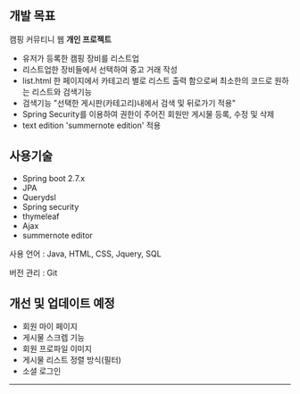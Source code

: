 ## 개발 목표
캠핑 커뮤티니 웹 **개인 프로젝트** 
- 유저가 등록한 캠핑 장비를 리스트업
- 리스트업한 장비들에서 선택하여 중고 거래 작성
- list.html 한 페이지에서 카테고리 별로 리스트 출력 함으로써 최소한의 코드로 원하는 리스트와 검색기능
- 검색기능 "선택한 게시판(카테고리)내에서 검색 및 뒤로가기 적용"
- Spring Security를 이용하여 권한이 주어진 회원만 게시물 등록, 수정 및 삭제
- text edition 'summernote edition' 적용

## 사용기술
- Spring boot 2.7.x
- JPA
- Querydsl
- Spring security
- thymeleaf
- Ajax 
- summernote editor

사용 언어 : Java, HTML, CSS, Jquery, SQL

버전 관리 : Git 

## 개선 및 업데이트 예정
- 회원 마이 페이지
- 게시물 스크렙 기능
- 회원 프로파일 이미지
- 게시물 리스트 정렬 방식(필터)
- 소셜 로그인

------


<script>
    $(document).ready(function() {

        var targetImageList = [];

        $('#summernote').summernote({
            height: 600,
            lang: "ko-KR",
            callbacks:{
                onImageUpload: function (files, editor, welEditable){
                    for (var i = files.length -1; i >= 0; i--){
                        console.info(files[i]);
                        uploadImageFiles(files[i], this);
                    } //for
                }, // onImageUpload
                onMediaDelete: function (target){

                    var fileName = target.attr('src');

                    fileName = fileName.substring(fileName.lastIndexOf("/") +1);

                    var targetS3 = target.attr('src');

                    console.log("fileName: " + fileName);
                    console.log("targetS3: " + targetS3);

                    targetImageList.forEach(function (i){

                        console.log(targetImageList);
                        console.log(i);

                        var targetName = i;

                        if (i == targetS3){

                            var targetLI = $("li[name='"+fileName+"']");

                            targetLI.remove();

                            $.ajax({
                                url: '/removeS3',
                                data: {files: fileName},
                                dataType: 'text',
                                type: 'delete',
                                success: function (result){
                                }
                            })
                        }
                    }); // targetImageList forEach
                } // onMediaDelete
            } // callbacks
        }); // summernote

        function uploadImageFiles(files, el){

            var formData = new FormData();

            formData.append("uploadFiles", files);

            $.ajax({
                url: '/uploadAjax',
                data: formData,
                dataType: 'json',
                contentType: false,
                processData: false,
                type: 'POST',
                success:function (result){
                    console.info(result);
                    uploadResultUL(result);
                },
                error: function (jqXHR, textStatus, errorThrown){
                    console.info(textStatus);
                }
            }); // ajax
        } // function uploadImageFiles

        function uploadResultUL(result){

            var uploadResultUL = $(".uploadResultUL ul");
            var str = "";

            $(result).each(function (i, dto){

                str += '<li data-path="'+dto.folderPath+'" ' +
                    'data-uuid="'+dto.uuid+'" ' +
                    'data-name="'+dto.fileName+'" ' +
                    'name="'+dto.uuid+'_'+dto.fileName+'" data-s3Url="'+dto.s3Url+'"></li>';

                // var imageURL = dto.imageURL;
                //
                // console.log("imageURL: " + imageURL);

                $('#summernote').summernote('insertImage', dto.s3Url);
                // $('#summernote').summernote('insertImage', '/display?files='+dto.imageURL);

                var s3Url = dto.s3Url;
                console.log(s3Url)

                targetImageList.push(s3Url);
                console.log(targetImageList);

            }); // result each

            uploadResultUL.append(str);

        }; // function uploadResultUL

    }); // the end
</script>

